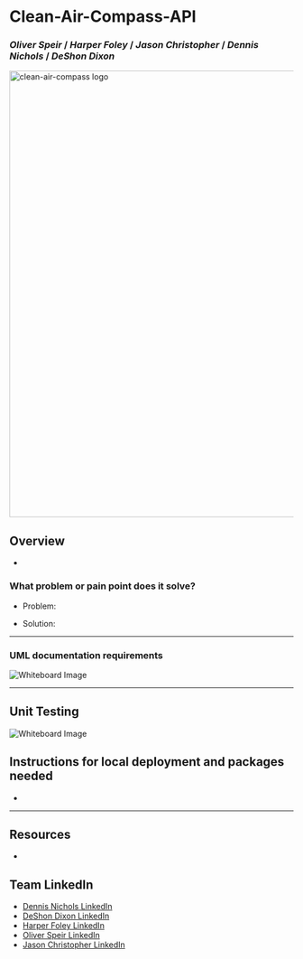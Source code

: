 # Clean-Air-Compass-API

### *Oliver Speir* / *Harper Foley* / *Jason Christopher* / *Dennis Nichols* / *DeShon Dixon*

<img width="791" alt="clean-air-compass logo" src="">

## Overview

- 

### What problem or pain point does it solve?

- Problem: 

- Solution: 

---

### UML documentation requirements

![Whiteboard Image](./images/)

---

## Unit Testing

![Whiteboard Image](./images/)


## Instructions for local deployment and packages needed

- 

---

## Resources

- 

## Team LinkedIn

- [Dennis Nichols LinkedIn](https://www.linkedin.com/in/dennisgnichols/)
- [DeShon Dixon LinkedIn](https://www.linkedin.com/in/deshondixon)
- [Harper Foley LinkedIn](https://www.linkedin.com/in/harper-e-foley/)
- [Oliver Speir LinkedIn](https://www.linkedin.com/in/oliverspeir/)
- [Jason Christopher LinkedIn](https://www.linkedin.com/in/jasonchristopher24/)
